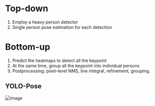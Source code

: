 # Top-down
1. Employ a heavy person detector
2. Single person pose estimation for each detection

# Bottom-up
1. Predict the heatmaps to detect all the keypoint
2. At the same time, group all the keypoint into individual persons
3. Postprocessing: pixel-level NMS, line integral, refinement, grouping.


## YOLO-Pose
![image](https://user-images.githubusercontent.com/67272893/197498286-856ebc2a-a1b6-43dd-8510-622facd2d221.png)
